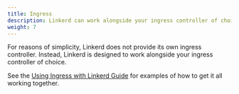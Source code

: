 ```yaml
---
title: Ingress
description: Linkerd can work alongside your ingress controller of choice.
weight: 7
---
```


For reasons of simplicity, Linkerd does not provide its own ingress controller.
Instead, Linkerd is designed to work alongside your ingress controller of choice.

See the [Using Ingress with Linkerd Guide](../../tasks/using-ingress/) for examples
of how to get it all working together.
